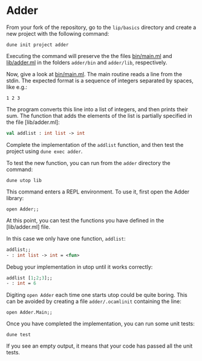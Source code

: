 # Adder

From your fork of the repository, go to the `lip/basics` directory and create a new project with the following command:
```
dune init project adder
```
Executing the command will preserve the the files [bin/main.ml](bin/main.ml) and [lib/adder.ml](lib/adder.ml)
in the folders `adder/bin` and `adder/lib`, respectively.

Now, give a look at [bin/main.ml](bin/main.ml). 
The main routine reads a line from the stdin.
The expected format is a sequence of integers separated by spaces, like e.g.:
```
1 2 3
```
The program converts this line into a list of integers, and then prints their sum.
The function that adds the elements of the list is partially specified in the file [lib/adder.ml]:
```ocaml
val addlist : int list -> int
```
Complete the implementation of the `addlist` function, and then test the project using `dune exec adder`.

To test the new function, you can run from the `adder` directory the command:
```
dune utop lib
```
This command enters a REPL environment. To use it, first open the Adder library:
```
open Adder;;
```
At this point, you can test the functions you have defined in the [lib/adder.ml] file.

In this case we only have one function, `addlist`:
```ocaml
addlist;;
- : int list -> int = <fun>
```
Debug your implementation in utop until it works correctly:
```ocaml
addlist [1;2;3];;
- : int = 6
```

Digiting `open Adder` each time one starts utop could be quite boring.
This can be avoided by creating a file `adder/.ocamlinit` containing the line:
```
open Adder.Main;;
```

Once you have completed the implementation, you can run some unit tests:
```
dune test
```
If you see an empty output, it means that your code has passed all the unit tests.
